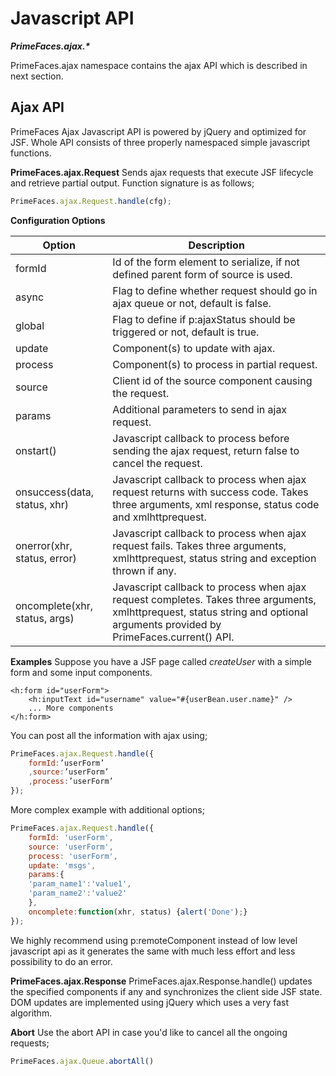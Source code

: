 # Javascript API

**_PrimeFaces.ajax.*_**

PrimeFaces.ajax namespace contains the ajax API which is described in next section.


## Ajax API

PrimeFaces Ajax Javascript API is powered by jQuery and optimized for JSF. Whole API consists
of three properly namespaced simple javascript functions.

**PrimeFaces.ajax.Request**
Sends ajax requests that execute JSF lifecycle and retrieve partial output. Function signature is as
follows;

```js
PrimeFaces.ajax.Request.handle(cfg);
```

**Configuration Options**

| Option | Description |
| --- | --- |
formId | Id of the form element to serialize, if not defined parent form of source is used.
async | Flag to define whether request should go in ajax queue or not, default is false.
global | Flag to define if p:ajaxStatus should be triggered or not, default is true.
update | Component(s) to update with ajax.
process | Component(s) to process in partial request.
source | Client id of the source component causing the request.
params | Additional parameters to send in ajax request.
onstart() | Javascript callback to process before sending the ajax request, return false to cancel the request.
onsuccess(data, status, xhr) | Javascript callback to process when ajax request returns with success code. Takes three arguments, xml response, status code and xmlhttprequest.
onerror(xhr, status, error) | Javascript callback to process when ajax request fails. Takes three arguments, xmlhttprequest, status string and exception thrown if any.
oncomplete(xhr, status, args) | Javascript callback to process when ajax request completes. Takes three arguments, xmlhttprequest, status string and optional arguments provided by PrimeFaces.current() API.


**Examples**
Suppose you have a JSF page called _createUser_ with a simple form and some input components.

```xhtml
<h:form id="userForm">
    <h:inputText id="username" value="#{userBean.user.name}" />
    ... More components
</h:form>
```
You can post all the information with ajax using;

```js
PrimeFaces.ajax.Request.handle({
    formId:’userForm’
    ,source:’userForm’
    ,process:’userForm’
});
```
More complex example with additional options;

```js
PrimeFaces.ajax.Request.handle({
    formId: 'userForm',
    source: 'userForm',
    process: 'userForm',
    update: 'msgs',
    params:{
    'param_name1':'value1',
    'param_name2':'value2'
    },
    oncomplete:function(xhr, status) {alert('Done');}
});
```
We highly recommend using p:remoteComponent instead of low level javascript api as it generates
the same with much less effort and less possibility to do an error.

**PrimeFaces.ajax.Response**
PrimeFaces.ajax.Response.handle() updates the specified components if any and synchronizes the
client side JSF state. DOM updates are implemented using jQuery which uses a very fast algorithm.

**Abort**
Use the abort API in case you'd like to cancel all the ongoing requests;

```js
PrimeFaces.ajax.Queue.abortAll()
```